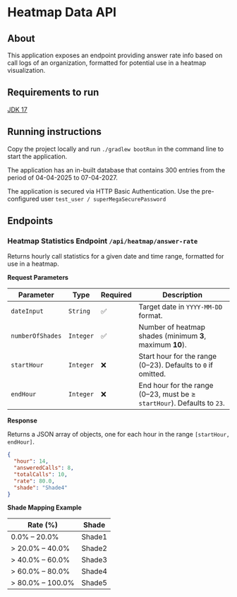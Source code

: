 # Heatmap Data API

## About
This application exposes an endpoint providing answer rate info based on call logs of an organization, formatted for potential use in a heatmap visualization.

## Requirements to run
[JDK 17](https://jdk.java.net/17/)

## Running instructions
Copy the project locally and run `./gradlew bootRun` in the command line to start the application.

The application has an in-built database that contains 300 entries from the period of 04-04-2025 to 07-04-2027.

The application is secured via HTTP Basic Authentication. Use the pre-configured user `test_user / superMegaSecurePassword`

## Endpoints
### Heatmap Statistics Endpoint `/api/heatmap/answer-rate`
Returns hourly call statistics for a given date and time range, formatted for use in a heatmap.

**Request Parameters**

| Parameter        | Type      | Required | Description                                                                 |
|------------------|-----------|----------|-----------------------------------------------------------------------------|
| `dateInput`      | `String`  | ✅        | Target date in `YYYY-MM-DD` format.                                        |
| `numberOfShades` | `Integer` | ✅        | Number of heatmap shades (minimum **3**, maximum **10**).                  |
| `startHour`      | `Integer` | ❌        | Start hour for the range (0–23). Defaults to `0` if omitted.               |
| `endHour`        | `Integer` | ❌        | End hour for the range (0–23, must be ≥ `startHour`). Defaults to `23`.    |

**Response**

Returns a JSON array of objects, one for each hour in the range `[startHour, endHour]`.

```json
{
  "hour": 14,
  "answeredCalls": 8,
  "totalCalls": 10,
  "rate": 80.0,
  "shade": "Shade4"
}
```

**Shade Mapping Example**

| Rate (%)         | Shade   |
|------------------|---------|
| 0.0% – 20.0%     | Shade1  |
| > 20.0% – 40.0%  | Shade2  |
| > 40.0% – 60.0%  | Shade3  |
| > 60.0% – 80.0%  | Shade4  |
| > 80.0% – 100.0% | Shade5  |

